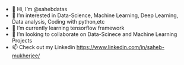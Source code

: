 - 👋 Hi, I’m @sahebdatas
- 👀 I’m interested in Data-Science, Machine Learning, Deep Learning, Data analysis, Coding with python,etc
- 🌱 I’m currently learning tensorflow framework
- 💞️ I’m looking to collaborate on Data-Scinece and Machine Learning Projects
- 📫 Check out my Linkedin https://www.linkedin.com/in/saheb-mukherjee/

<!---
sahebdatas/sahebdatas is a ✨ special ✨ repository because its `README.md` (this file) appears on your GitHub profile.
You can click the Preview link to take a look at your changes.
--->
